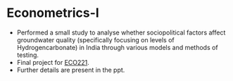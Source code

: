 # Econometrics-I

* Performed a small study to analyse whether sociopolitical factors affect groundwater quality (specifically focusing on levels of Hydrogencarbonate) in India through various models and methods of testing.  
* Final project for [ECO221](http://techtree.iiitd.edu.in/viewDescription/filename?=ECO221).
* Further details are present in the ppt.


